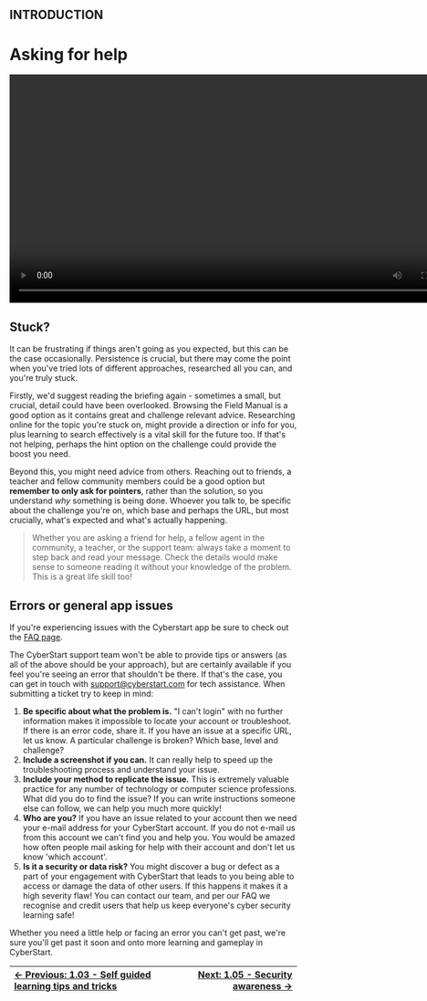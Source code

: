 ## INTRODUCTION

# Asking for help

<div align="center">
  <video src="https://github.com/alphyos/Cyberstart-2023/assets/116646389/a099c4b8-8ce1-4d67-9742-672dbd75c6f0" width="800" />
</div>

## Stuck?

It can be frustrating if things aren't going as you expected, but
this can be the case occasionally. Persistence is crucial, but there may
 come the point when you've tried lots of different approaches,
researched all you can, and you're truly stuck.

Firstly, we'd suggest reading the briefing again - sometimes a small,
 but crucial, detail could have been overlooked. Browsing the Field
Manual is a good option as it contains great and challenge relevant
advice. Researching online for the topic you're stuck on, might provide a
 direction or info for you, plus learning to search effectively is a
vital skill for the future too. If that's not helping, perhaps the hint
option on the challenge could provide the boost you need.

Beyond this, you might need advice from others. Reaching out to
friends, a teacher and fellow community members could be a good option
but **remember to only ask for pointers**, rather than the solution, so you understand *why*
 something is being done. Whoever you talk to, be specific about the
challenge you're on, which base and perhaps the URL, but most crucially,
 what's expected and what's actually happening.

> Whether you are asking a friend for help, a fellow agent in the
> community, a teacher, or the support team: always take a moment to step
> back and read your message. Check the details would make sense to
> someone reading it without your knowledge of the problem. This is a
> great life skill too!

## Errors or general app issues

If you're experiencing issues with the Cyberstart app be sure to check out the [FAQ page](https://help.cyberstart.com/help).

The CyberStart support team won't be able to provide tips or answers
(as all of the above should be your approach), but are certainly
available if you feel you're seeing an error that shouldn't be there. If
 that's the case, you can get in touch with [support@cyberstart.com](mailto:support@cyberstart.com) for tech assistance. When submitting a ticket try to keep in mind:

1. **Be specific about what the problem is.** "I can't
login" with no further information makes it impossible to locate your
account or troubleshoot. If there is an error code, share it. If you
have an issue at a specific URL, let us know. A particular challenge is
broken? Which base, level and challenge?
2. **Include a screenshot if you can.** It can really help to speed up the troubleshooting process and understand your issue.
3. **Include your method to replicate the issue.** This is
 extremely valuable practice for any number of technology or computer
science professions. What did you do to find the issue? If you can write
 instructions someone else can follow, we can help you much more
quickly!
4. **Who are you?** If you have an issue related to your
account then we need your e-mail address for your CyberStart account. If
 you do not e-mail us from this account we can't find you and help you.
You would be amazed how often people mail asking for help with their
account and don't let us know 'which account'.
5. **Is it a security or data risk?** You might discover a
 bug or defect as a part of your engagement with CyberStart that leads
to you being able to access or damage the data of other users. If this
happens it makes it a high severity flaw! You can contact our team, and
per our FAQ we recognise and credit users that help us keep everyone's
cyber security learning safe!

Whether you need a little help or facing an error you can't get past,
 we're sure you'll get past it soon and onto more learning and gameplay
in CyberStart.

<div align="center">

[← Previous: 1.03 - Self guided learning tips and tricks](SelfGuidedLearningTipsAndTricks1.3.md) | [Next: 1.05 - Security awareness →](SecurityAwareness1.5.md)
:-|-:
